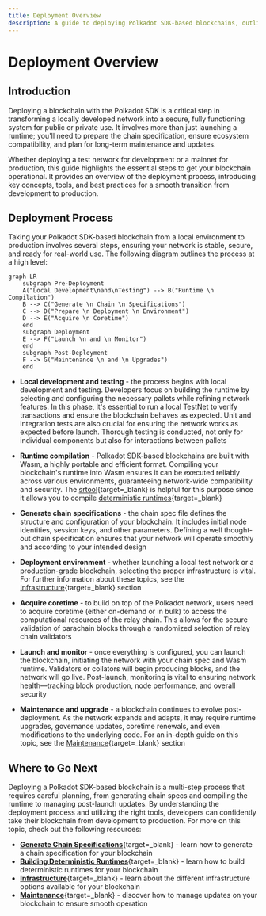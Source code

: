 ```yaml
---
title: Deployment Overview
description: A guide to deploying Polkadot SDK-based blockchains, outlining the critical steps to configure, prepare, and launch a custom network.
---
```


# Deployment Overview

## Introduction

Deploying a blockchain with the Polkadot SDK is a critical step in transforming a locally developed network into a secure, fully functioning system for public or private use. It involves more than just launching a runtime; you'll need to prepare the chain specification, ensure ecosystem compatibility, and plan for long-term maintenance and updates.

Whether deploying a test network for development or a mainnet for production, this guide highlights the essential steps to get your blockchain operational. It provides an overview of the deployment process, introducing key concepts, tools, and best practices for a smooth transition from development to production.

## Deployment Process

Taking your Polkadot SDK-based blockchain from a local environment to production involves several steps, ensuring your network is stable, secure, and ready for real-world use. The following diagram outlines the process at a high level:


```mermaid
graph LR
    subgraph Pre-Deployment
    A("Local Development\nand\nTesting") --> B("Runtime \n Compilation")
    B --> C("Generate \n Chain \n Specifications")
    C --> D("Prepare \n Deployment \n Environment")
    D --> E("Acquire \n Coretime")
    end
    subgraph Deployment
    E --> F("Launch \n and \n Monitor")
    end
    subgraph Post-Deployment
    F --> G("Maintenance \n and \n Upgrades")
    end
```

- **Local development and testing** - the process begins with local development and testing. Developers focus on building the runtime by selecting and configuring the necessary pallets while refining network features. In this phase, it's essential to run a local TestNet to verify transactions and ensure the blockchain behaves as expected. Unit and integration tests are also crucial for ensuring the network works as expected before launch. Thorough testing is conducted, not only for individual components but also for interactions between pallets

- **Runtime compilation** - Polkadot SDK-based blockchains are built with Wasm, a highly portable and efficient format. Compiling your blockchain's runtime into Wasm ensures it can be executed reliably across various environments, guaranteeing network-wide compatibility and security. The [srtool](https://github.com/paritytech/srtool){target=\_blank} is helpful for this purpose since it allows you to compile [deterministic runtimes](TODO:update-path){target=\_blank}

- **Generate chain specifications** - the chain spec file defines the structure and configuration of your blockchain. It includes initial node identities, session keys, and other parameters. Defining a well thought-out chain specification ensures that your network will operate smoothly and according to your intended design

- **Deployment environment** - whether launching a local test network or a production-grade blockchain, selecting the proper infrastructure is vital. For further information about these topics, see the [Infrastructure](/infrastructure/){target=\_blank} section

- **Acquire coretime** - to build on top of the Polkadot network, users need to acquire coretime (either on-demand or in bulk) to access the computational resources of the relay chain. This allows for the secure validation of parachain blocks through a randomized selection of relay chain validators

- **Launch and monitor** - once everything is configured, you can launch the blockchain, initiating the network with your chain spec and Wasm runtime. Validators or collators will begin producing blocks, and the network will go live. Post-launch, monitoring is vital to ensuring network health—tracking block production, node performance, and overall security

- **Maintenance and upgrade** - a blockchain continues to evolve post-deployment. As the network expands and adapts, it may require runtime upgrades, governance updates, coretime renewals, and even modifications to the underlying code. For an in-depth guide on this topic, see the [Maintenance](/develop/blockchains/maintenance/){target=\_blank} section

## Where to Go Next

Deploying a Polkadot SDK-based blockchain is a multi-step process that requires careful planning, from generating chain specs and compiling the runtime to managing post-launch updates. By understanding the deployment process and utilizing the right tools, developers can confidently take their blockchain from development to production. For more on this topic, check out the following resources:

- [**Generate Chain Specifications**](/develop/blockchains/deployment/generate-chain-spec/){target=\_blank} - learn how to generate a chain specification for your blockchain
- [**Building Deterministic Runtimes**](/develop/blockchains/deployment/building-deterministic-runtimes/){target=\_blank} - learn how to build deterministic runtimes for your blockchain
- [**Infrastructure**](/infrastructure/){target=\_blank} - learn about the different infrastructure options available for your blockchain
- [**Maintenance**](/develop/blockchains/maintenance/){target=\_blank} - discover how to manage updates on your blockchain to ensure smooth operation
